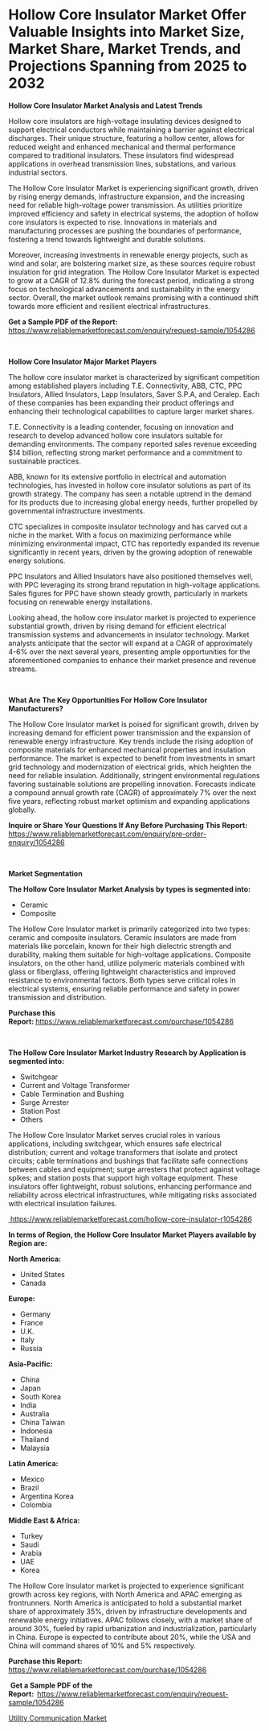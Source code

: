 <p><h1>Hollow Core Insulator Market Offer Valuable Insights into Market Size, Market Share, Market Trends, and Projections Spanning from 2025 to 2032</h1></p><p><strong>Hollow Core Insulator Market Analysis and Latest Trends</strong></p>
<p><p>Hollow core insulators are high-voltage insulating devices designed to support electrical conductors while maintaining a barrier against electrical discharges. Their unique structure, featuring a hollow center, allows for reduced weight and enhanced mechanical and thermal performance compared to traditional insulators. These insulators find widespread applications in overhead transmission lines, substations, and various industrial sectors.</p><p>The Hollow Core Insulator Market is experiencing significant growth, driven by rising energy demands, infrastructure expansion, and the increasing need for reliable high-voltage power transmission. As utilities prioritize improved efficiency and safety in electrical systems, the adoption of hollow core insulators is expected to rise. Innovations in materials and manufacturing processes are pushing the boundaries of performance, fostering a trend towards lightweight and durable solutions.</p><p>Moreover, increasing investments in renewable energy projects, such as wind and solar, are bolstering market size, as these sources require robust insulation for grid integration. The Hollow Core Insulator Market is expected to grow at a CAGR of 12.8% during the forecast period, indicating a strong focus on technological advancements and sustainability in the energy sector. Overall, the market outlook remains promising with a continued shift towards more efficient and resilient electrical infrastructures.</p></p>
<p><strong>Get a Sample PDF of the Report:&nbsp;</strong> <a href="https://www.reliablemarketforecast.com/enquiry/request-sample/1054286?utm_campaign=2533&utm_medium=2&utm_source=Github&utm_content=ia&utm_term=07042025&utm_id=hollow-core-insulator">https://www.reliablemarketforecast.com/enquiry/request-sample/1054286</a></p>
<p>&nbsp;</p>
<p><strong>Hollow Core Insulator Major Market Players</strong></p>
<p><p>The hollow core insulator market is characterized by significant competition among established players including T.E. Connectivity, ABB, CTC, PPC Insulators, Allied Insulators, Lapp Insulators, Saver S.P.A, and Ceralep. Each of these companies has been expanding their product offerings and enhancing their technological capabilities to capture larger market shares.</p><p>T.E. Connectivity is a leading contender, focusing on innovation and research to develop advanced hollow core insulators suitable for demanding environments. The company reported sales revenue exceeding $14 billion, reflecting strong market performance and a commitment to sustainable practices.</p><p>ABB, known for its extensive portfolio in electrical and automation technologies, has invested in hollow core insulator solutions as part of its growth strategy. The company has seen a notable uptrend in the demand for its products due to increasing global energy needs, further propelled by governmental infrastructure investments.</p><p>CTC specializes in composite insulator technology and has carved out a niche in the market. With a focus on maximizing performance while minimizing environmental impact, CTC has reportedly expanded its revenue significantly in recent years, driven by the growing adoption of renewable energy solutions.</p><p>PPC Insulators and Allied Insulators have also positioned themselves well, with PPC leveraging its strong brand reputation in high-voltage applications. Sales figures for PPC have shown steady growth, particularly in markets focusing on renewable energy installations.</p><p>Looking ahead, the hollow core insulator market is projected to experience substantial growth, driven by rising demand for efficient electrical transmission systems and advancements in insulator technology. Market analysts anticipate that the sector will expand at a CAGR of approximately 4-6% over the next several years, presenting ample opportunities for the aforementioned companies to enhance their market presence and revenue streams.</p></p>
<p>&nbsp;</p>
<p><strong>What Are The Key Opportunities For Hollow Core Insulator Manufacturers?</strong></p>
<p><p>The Hollow Core Insulator market is poised for significant growth, driven by increasing demand for efficient power transmission and the expansion of renewable energy infrastructure. Key trends include the rising adoption of composite materials for enhanced mechanical properties and insulation performance. The market is expected to benefit from investments in smart grid technology and modernization of electrical grids, which heighten the need for reliable insulation. Additionally, stringent environmental regulations favoring sustainable solutions are propelling innovation. Forecasts indicate a compound annual growth rate (CAGR) of approximately 7% over the next five years, reflecting robust market optimism and expanding applications globally.</p></p>
<p><strong>Inquire or Share Your Questions If Any Before Purchasing This Report:</strong> <a href="https://www.reliablemarketforecast.com/enquiry/pre-order-enquiry/1054286?utm_campaign=2533&utm_medium=2&utm_source=Github&utm_content=ia&utm_term=07042025&utm_id=hollow-core-insulator">https://www.reliablemarketforecast.com/enquiry/pre-order-enquiry/1054286</a></p>
<p>&nbsp;</p>
<p><strong>Market Segmentation</strong></p>
<p><strong>The Hollow Core Insulator Market Analysis by types is segmented into:</strong></p>
<p><ul><li>Ceramic</li><li>Composite</li></ul></p>
<p><p>The Hollow Core Insulator market is primarily categorized into two types: ceramic and composite insulators. Ceramic insulators are made from materials like porcelain, known for their high dielectric strength and durability, making them suitable for high-voltage applications. Composite insulators, on the other hand, utilize polymeric materials combined with glass or fiberglass, offering lightweight characteristics and improved resistance to environmental factors. Both types serve critical roles in electrical systems, ensuring reliable performance and safety in power transmission and distribution.</p></p>
<p><strong>Purchase this Report:&nbsp;</strong><a href="https://www.reliablemarketforecast.com/purchase/1054286?utm_campaign=2533&utm_medium=2&utm_source=Github&utm_content=ia&utm_term=07042025&utm_id=hollow-core-insulator">https://www.reliablemarketforecast.com/purchase/1054286</a></p>
<p>&nbsp;</p>
<p><strong>The Hollow Core Insulator Market Industry Research by Application is segmented into:</strong></p>
<p><ul><li>Switchgear</li><li>Current and Voltage Transformer</li><li>Cable Termination and Bushing</li><li>Surge Arrester</li><li>Station Post</li><li>Others</li></ul></p>
<p><p>The Hollow Core Insulator Market serves crucial roles in various applications, including switchgear, which ensures safe electrical distribution; current and voltage transformers that isolate and protect circuits; cable terminations and bushings that facilitate safe connections between cables and equipment; surge arresters that protect against voltage spikes; and station posts that support high voltage equipment. These insulators offer lightweight, robust solutions, enhancing performance and reliability across electrical infrastructures, while mitigating risks associated with electrical insulation failures.</p></p>
<p><a href="https://www.reliablemarketforecast.com/hollow-core-insulator-r1054286?utm_campaign=2533&utm_medium=2&utm_source=Github&utm_content=ia&utm_term=07042025&utm_id=hollow-core-insulator">&nbsp;https://www.reliablemarketforecast.com/hollow-core-insulator-r1054286</a></p>
<p><strong>In terms of Region, the Hollow Core Insulator Market Players available by Region are:</strong></p>
<p>
    <p> <strong> North America: </strong>
        <ul>
            <li>United States</li>
            <li>Canada</li>
        </ul>
        </p> 
    <p> <strong> Europe: </strong>
        <ul>
            <li>Germany</li>
            <li>France</li>
            <li>U.K.</li>
            <li>Italy</li>
            <li>Russia</li>
        </ul>
        </p> 
    <p> <strong> Asia-Pacific: </strong>
        <ul>
            <li>China</li>
            <li>Japan</li>
            <li>South Korea</li>
            <li>India</li>
            <li>Australia</li>
            <li>China Taiwan</li>
            <li>Indonesia</li>
            <li>Thailand</li>
            <li>Malaysia</li>
        </ul>
        </p> 
    <p> <strong> Latin America: </strong>
        <ul>
            <li>Mexico</li>
            <li>Brazil</li>
            <li>Argentina Korea</li>
            <li>Colombia</li>
        </ul>
        </p> 
    <p> <strong> Middle East & Africa: </strong>
        <ul>
            <li>Turkey</li>
            <li>Saudi</li>
            <li>Arabia</li>
            <li>UAE</li>
            <li>Korea</li>
        </ul>
    </p>
    </p>
<p><p>The Hollow Core Insulator market is projected to experience significant growth across key regions, with North America and APAC emerging as frontrunners. North America is anticipated to hold a substantial market share of approximately 35%, driven by infrastructure developments and renewable energy initiatives. APAC follows closely, with a market share of around 30%, fueled by rapid urbanization and industrialization, particularly in China. Europe is expected to contribute about 20%, while the USA and China will command shares of 10% and 5% respectively.</p></p>
<p><strong>Purchase this Report: </strong><a href="https://www.reliablemarketforecast.com/purchase/1054286?utm_campaign=2533&utm_medium=2&utm_source=Github&utm_content=ia&utm_term=07042025&utm_id=hollow-core-insulator">https://www.reliablemarketforecast.com/purchase/1054286</a></p>
<p>&nbsp;<strong>Get a Sample PDF of the Report:&nbsp;&nbsp;</strong><a href="https://www.reliablemarketforecast.com/enquiry/request-sample/1054286?utm_campaign=2533&utm_medium=2&utm_source=Github&utm_content=ia&utm_term=07042025&utm_id=hollow-core-insulator">https://www.reliablemarketforecast.com/enquiry/request-sample/1054286</a></p>
<p><strong></strong></p>
<p><p><a href="https://github.com/pearlinewhite4692/Market-Research-Report-List-1/blob/main/utility-communication-market.md?utm_campaign=2533&utm_medium=2&utm_source=Github&utm_content=ia&utm_term=07042025&utm_id=hollow-core-insulator">Utility Communication Market</a></p></p>